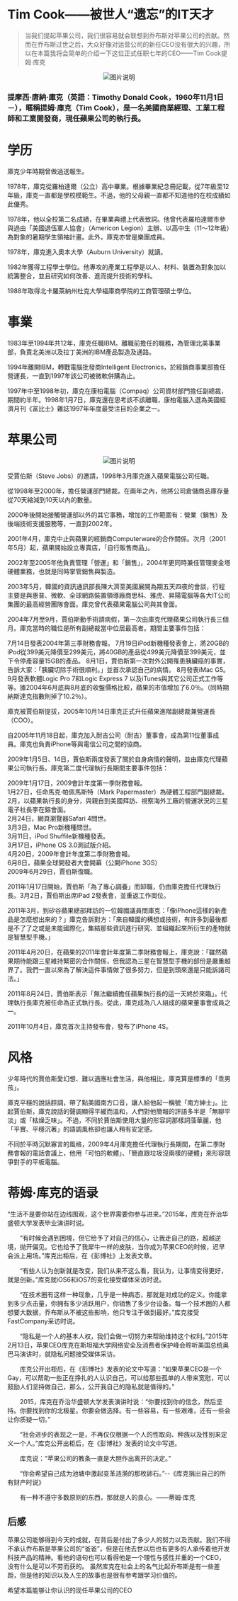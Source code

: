 # **Tim Cook——被世人“遗忘”的IT天才**
> 当我们提起苹果公司，我们很容易就会联想到乔布斯对苹果公司的贡献。然而在乔布斯过世之后，大众好像对运营公司的新任CEO没有很大的兴趣，所以在本篇我将会简单的介绍一下这位正式任职七年的CEO——Tim Cook提姆‧库克

<div align="center">
<img src="images/第二篇游戏博客/1.jpg" height="px" alt="图片说明" >
</div>

### 提摩西·唐納·庫克（英語：Timothy Donald Cook，1960年11月1日－），暱稱提姆·庫克（Tim Cook），是一名美國商業經理、工業工程師和工業開發商，現任蘋果公司的執行長。

# 学历
庫克少年時期曾做過送報生。

1978年，庫克從羅柏達爾（公立）高中畢業。根據畢業紀念冊記載，從7年級至12年級，庫克一直都是學校模範生。不過，他的父母親一直都不知道他的在校成績如此優秀。 

1978年，他以全校第二名成績，在畢業典禮上代表致詞。他曾代表羅柏達爾市參與過由「美國退伍軍人協會」（Americon Legion）主辦、以高中生（11～12年級）為對象的暑期學生領袖計畫。此外，庫克亦曾是樂團成員。 

1978年，庫克進入奧本大學（Auburn University）就讀。

1982年獲得工程學士學位。他專攻的產業工程學是以人、材料、裝置為對象加以統籌整合，並且研究如何改善、進而提升技術的學科。 

1988年取得北卡羅萊納州杜克大學福庫商學院的工商管理碩士學位。

# 事業
1983年至1994年共12年，庫克任職IBM。離職前擔任的職務，為管理北美事業部，負責北美洲以及拉丁美洲的IBM產品製造及通路。

1994年離開IBM，轉戰電腦批發商Intelligent Electronics，於經銷商事業部擔任營運長，一直到1997年該公司被微軟併購為止。

1997年中至1998年初，庫克在康柏電腦（Compaq）公司資材部門擔任副總裁，期間約半年。1998年1月7日，庫克還在思考該不該離職，康柏電腦入選為美國經濟月刊《富比士》雜誌1997年年度最受注目的企業之一。

# 苹果公司
<div align="center">
<img src="images/第二篇游戏博客/2.jpg" height="px" alt="图片说明" >
</div>

受賈伯斯（Steve Jobs）的邀請，1998年3月庫克進入蘋果電腦公司任職。

從1998年至2000年，擔任營運部門總裁。在兩年之內，他將公司倉儲商品庫存量從70天縮減到10天以內的數量。

2000年後開始接觸營運部以外的其它事務，增加的工作範圍有：營業（銷售）及後端技術支援服務等，一直到2002年。

2001年4月，庫克中止與蘋果的經銷商Computerware的合作關係。次月（2001年5月）起，蘋果開始設立專賣店，「自行販售商品」。

2002年至2005年他負責管理「營運」和「銷售」，2004年更同時兼任管理麥金塔硬體業務，也就是同時掌管銷售與製造。

2003年5月，韓國的資訊通訊部長陳大濟至美國展開為期五天四夜的會談，行程主要是與惠普、微軟、全球網路裝置領導廠商思科、雅虎、昇陽電腦等各大IT公司集團的最高經營團隊會面。庫克曾代表蘋果電腦公司與其會面。

2004年7月至9月，賈伯斯動手術請病假，第一次由庫克代理蘋果公司執行長三個月。庫克當時的職位是所有副總裁當中位居最高者。期間主要事件包括：

7月14日發表2004年第三季財務會報。
7月19日iPod新機種發表會上，將20GB的iPod從399美元降價至299美元，將40GB的產品從499美元降價至399美元，並下令停產容量15GB的產品。
8月1日，賈伯斯第一次對外公開罹患胰臟癌的事實，告訴大家：「胰臟切除手術很順利。」並首次承認自己的病情。
8月發表iMac G5。
9月發表軟體Logic Pro 7和Logic Express 7
以及iTunes與其它公司正式工作等等。據2004年6月底與8月底的收盤價格比較，蘋果的市值增加了6.0％。（同時期納斯達克指數則掉了10.2％）。

庫克被賈伯斯提拔，2005年10月14日庫克正式升任蘋果進階副總裁兼營運長（COO）。

自2005年11月18日起，庫克加入耐吉公司（耐吉）董事會，成為第11位董事成員。庫克也負責iPhone等與電信公司之間的協商。

2009年1月5日、14日，賈伯斯兩度發表了關於自身病情的聲明，並由庫克代理蘋果公司執行長。庫克第二度代理執行長期間主要事件包括：

2009年1月17日，2009會計年度第一季財務會報。\
1月27日，任命馬克·帕佩馬斯特（Mark Papermaster）為硬體工程部門副總裁。\
2月，以蘋果執行長的身分，與親自到美國拜訪、視察海外工廠的營運狀況的三星電子社長李在鎔會面。\
2月24日，網頁瀏覽器Safari 4問世。\
3月3日，Mac Pro新機種問世。\
3月11日，iPod Shuffile新機種發表。\
3月17日，iPhone OS 3.0測試版介紹。\
4月20日，2009年會計年度第二季財務會報。\
6月8日，蘋果全球開發者大會開幕（公開iPhone 3GS）\
2009年6月29日，賈伯斯復職。

2011年1月17日開始，賈伯斯「為了專心調養」而卸職，仍由庫克擔任代理執行長。3月2日，賈伯斯出席iPad 2發表會，並重返工作崗位。

2011年3月，到矽谷蘋果總部拜訪的一位韓國議員問庫克：「像iPhone這樣的新產品是怎麼想出來的？」庫克告訴對方：「來自韓國的構想或技術，有許多到最後都是不了了之或是未能國際化，集結那些資訊進行研究、並組織起來所衍生的產物就是智慧型手機。」

2011年4月20日，在蘋果的2011年會計年度第二季財務會報上，庫克說：「雖然蘋果期待能跟三星維持緊密的合作關係，但我認為三星在智慧型手機的部份是嚴重越界了。我們一直以來為了解決這件事情做了很多努力，但是到頭來還是只能訴諸司法。」

2011年8月24日，賈伯斯表示「無法繼續擔任蘋果執行長的這一天終於來臨」。代理執行長庫克被任命為正式執行長。從此，庫克成為八人組成的蘋果董事會成員之一。

2011年10月4日，庫克首次主持發布會，發布了iPhone 4S。

# 风格
少年時代的賈伯斯愛幻想、難以適應社會生活，與他相比，庫克算是標準的「乖男孩」。

庫克平穩的說話腔調，帶了點美國南方口音，讓人給他起一稱號「南方紳士」。比起賈伯斯，庫克說話的聲調顯得平緩而溫和，人們對他簡報的評語多半是「無聊平淡」或「枯燥乏味」。不過，不同於賈伯斯使用大量的形容詞那樣詞藻華麗，他「平實、平穩沉著」的語調風格卻也讓人稍有安定感。

不同於平時沉默寡言的風格，2009年4月庫克擔任代理執行長期間，在第二季財務會報的電話會議上，他用「可怕的軟體」、「簡直跟垃圾沒兩樣的硬體」來形容競爭對手的平板電腦。

# 蒂姆·库克的语录
“生活不是要你站在边线围观，这个世界需要你参与进来。”2015年，库克在乔治华盛顿大学发表毕业演讲时说。

　　“有时候会遇到困境，但它给予了对自己的信心，让我走自己的路，超越逆境，抛开偏见。它也给予了我犀牛一样的皮肤，当你成为苹果CEO的时候，迟早会派上用场。”库克出柜后，在《彭博社》上发表文章。

　　“有些人认为创新就是改变，我们从来不这么看，我认为，让事情变得更好，就是创新。”库克就iOS6和iOS7的变化接受媒体采访时说。

　　“在技术圈有这样一种现象，几乎是一种病态，那就是对成功的定义。你能拿到多少点击量，你拥有多少活跃用户，你销售了多少台设备。每一个技术圈的人都想要大数据，乔布斯从不被这些影响，他只专注于做到最好。”库克接受FastCompany采访时说。

　　“隐私是一个人的基本人权，我们会做一切努力来帮助维持这个权利。”2015年2月13日，苹果CEO库克在斯坦福大学网络安全及消费者保护峰会聆听美国总统奥巴马演讲时，就隐私问题接受媒体采访。


　　库克公开出柜后，在《彭博社》发表的论文中写道：“如果苹果CEO是一个Gay，可以帮助一些正在挣扎的人认识自己，可以给那些孤单的人带来宽慰，可以鼓励人们坚持做自己，那么，公开我自己的隐私就是值得的。”

　　2015，库克在乔治华盛顿大学发表演讲时说：“你要找到你的信念，然后坚持。你要找到你的北极星。你要会做选择。有一些容易，有一些艰难，还有一些会让你质疑一切。”

　　“社会进步的表现之一是，不再仅仅根据一个人的性取向、种族以及性别来定义一个人。”库克公开出柜后，在《彭博社》发表的论文中写道。

　　库克说：“苹果公司的教条一直是大胆作出离开的决定。”

　　“你会希望自己成为池塘中激起变革涟漪的那枚卵石。”--《库克捐出自己的所有财产时说》

　　有一种不遵守多数原则的东西，那就是人的良心。——蒂姆·库克

## 后感
苹果公司能够得到今天的成就，在背后是付出了多少人的努力以及贡献。我们不得不承认乔布斯是苹果公司的“爸爸”，但是在他去世以后也有更多的人承传着他开发科技产品的精神。看他的语句也可以看得他是一个理性与感性并重的一个CEO，没有什么是可以不劳而获的。
虽然库克在社会上的名气比起乔布斯是有一些差距，但是他的知识以及人生的故事也是很有参考跟学习价值的。

希望本篇能够让你认识的现任苹果公司的CEO